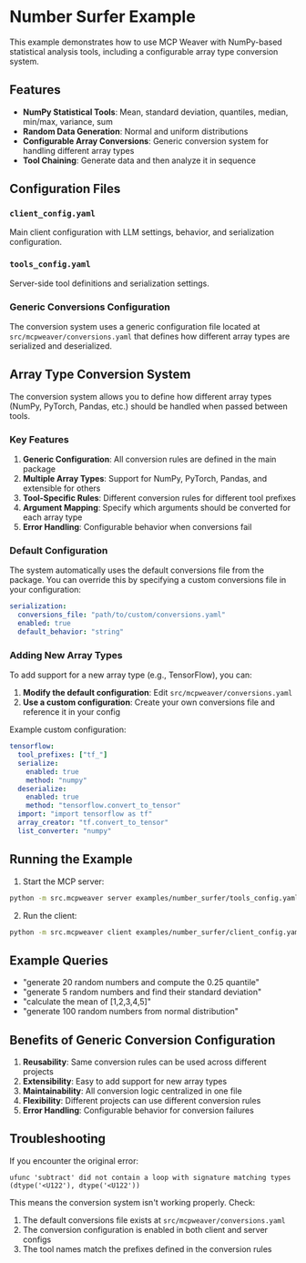 # Number Surfer Example

This example demonstrates how to use MCP Weaver with NumPy-based statistical analysis tools, including a configurable array type conversion system.

## Features

- **NumPy Statistical Tools**: Mean, standard deviation, quantiles, median, min/max, variance, sum
- **Random Data Generation**: Normal and uniform distributions
- **Configurable Array Conversions**: Generic conversion system for handling different array types
- **Tool Chaining**: Generate data and then analyze it in sequence

## Configuration Files

### `client_config.yaml`
Main client configuration with LLM settings, behavior, and serialization configuration.

### `tools_config.yaml`
Server-side tool definitions and serialization settings.

### Generic Conversions Configuration
The conversion system uses a generic configuration file located at `src/mcpweaver/conversions.yaml` that defines how different array types are serialized and deserialized.

## Array Type Conversion System

The conversion system allows you to define how different array types (NumPy, PyTorch, Pandas, etc.) should be handled when passed between tools.

### Key Features

1. **Generic Configuration**: All conversion rules are defined in the main package
2. **Multiple Array Types**: Support for NumPy, PyTorch, Pandas, and extensible for others
3. **Tool-Specific Rules**: Different conversion rules for different tool prefixes
4. **Argument Mapping**: Specify which arguments should be converted for each array type
5. **Error Handling**: Configurable behavior when conversions fail

### Default Configuration

The system automatically uses the default conversions file from the package. You can override this by specifying a custom conversions file in your configuration:

```yaml
serialization:
  conversions_file: "path/to/custom/conversions.yaml"
  enabled: true
  default_behavior: "string"
```

### Adding New Array Types

To add support for a new array type (e.g., TensorFlow), you can:

1. **Modify the default configuration**: Edit `src/mcpweaver/conversions.yaml`
2. **Use a custom configuration**: Create your own conversions file and reference it in your config

Example custom configuration:
```yaml
tensorflow:
  tool_prefixes: ["tf_"]
  serialize:
    enabled: true
    method: "numpy"
  deserialize:
    enabled: true
    method: "tensorflow.convert_to_tensor"
  import: "import tensorflow as tf"
  array_creator: "tf.convert_to_tensor"
  list_converter: "numpy"
```

## Running the Example

1. Start the MCP server:
```bash
python -m src.mcpweaver server examples/number_surfer/tools_config.yaml
```

2. Run the client:
```bash
python -m src.mcpweaver client examples/number_surfer/client_config.yaml "generate 10 random numbers and find their mean"
```

## Example Queries

- "generate 20 random numbers and compute the 0.25 quantile"
- "generate 5 random numbers and find their standard deviation"
- "calculate the mean of [1,2,3,4,5]"
- "generate 100 random numbers from normal distribution"

## Benefits of Generic Conversion Configuration

1. **Reusability**: Same conversion rules can be used across different projects
2. **Extensibility**: Easy to add support for new array types
3. **Maintainability**: All conversion logic centralized in one file
4. **Flexibility**: Different projects can use different conversion rules
5. **Error Handling**: Configurable behavior for conversion failures

## Troubleshooting

If you encounter the original error:
```
ufunc 'subtract' did not contain a loop with signature matching types (dtype('<U122'), dtype('<U122'))
```

This means the conversion system isn't working properly. Check:
1. The default conversions file exists at `src/mcpweaver/conversions.yaml`
2. The conversion configuration is enabled in both client and server configs
3. The tool names match the prefixes defined in the conversion rules 